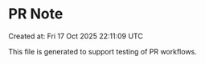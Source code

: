 # PR Note

Created at: Fri 17 Oct 2025 22:11:09 UTC

This file is generated to support testing of PR workflows.
